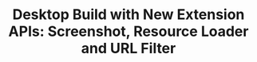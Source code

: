 ---
title: 'Desktop Build with New Extension APIs: Screenshot, Resource Loader and URL Filter'
authors:
- chris-mills
layout: article
---